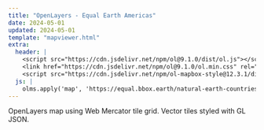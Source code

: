 ```yaml
---
title: "OpenLayers - Equal Earth Americas"
date: 2024-05-01
updated: 2024-05-01
template: "mapviewer.html"
extra:
  header: |
    <script src="https://cdn.jsdelivr.net/npm/ol@9.1.0/dist/ol.js"></script>
    <link href="https://cdn.jsdelivr.net/npm/ol@9.1.0/ol.min.css" rel="stylesheet">
    <script src="https://cdn.jsdelivr.net/npm/ol-mapbox-style@12.3.1/dist/olms.js"></script>
  js: |
    olms.apply('map', 'https://equal.bbox.earth/natural-earth-countries-style-americas.json')
---
```


OpenLayers map using Web Mercator tile grid. Vector tiles styled with GL JSON.
